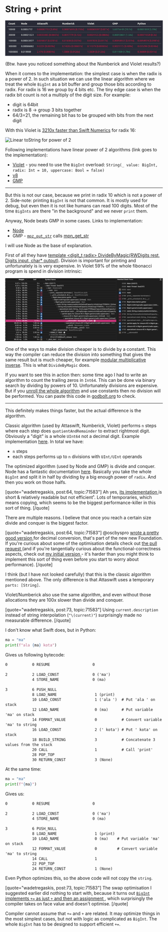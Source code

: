 # String + print

![Perf-print.png](Perf-print.png)

(Btw. have you noticed something about the Numberick and Violet results?)

When it comes to the implementation: the simplest case is when the radix is a power of 2. In such situation we can use the linear algorithm where we treat the whole `BigInt` as a bit buffer and group those bits according to radix. For radix is 16 we group by 4 bits etc. The tiny edge case is when the radix bit count is not a multiply of the digit size. For example:
- digit is 64bit
- radix is 8 -> group 3 bits together
- 64/3=21, the remaining bit has to be grouped with bits from the next digit

With this Violet is [3210x faster than Swift Numerics](https://github.com/apple/swift-numerics/pull/256#issuecomment-1416165556) for radix 16:

![Linear toString for power of 2](https://user-images.githubusercontent.com/4982138/226299846-9d56c79f-3af4-4668-851d-ea82a4c29ef9.png)

Following implementations have linear power of 2 algorithms (link goes to the implementation):
- [Violet](https://github.com/LiarPrincess/Violet-BigInt-XsProMax/blob/main/Sources/BigInt%2BToString.swift#L102) - you need to use the `BigInt` overload: `String(_ value: BigInt, radix: Int = 10, uppercase: Bool = false)`
- [v8](https://github.com/v8/v8/blob/main/src/bigint/tostring.cc#L242)
- [GMP](https://gmplib.org/repo/gmp/file/ca451d583385/mpn/generic/get_str.c#l381)

---

But this is not our case, because we print in radix 10 which is not a power of 2. Side-note: printing `BigInt` is not that common. It is mostly used for debug, but even then it is not like humans can read 100 digits. Most of the time `BigInts` are there "in the background" and we never `print` them.

Anyway, Node beats GMP in some cases. Links to implementation:
- [Node](https://github.com/v8/v8/blob/main/src/bigint/tostring.cc)
- GMP - [`mpz_out_str`](https://gmplib.org/repo/gmp/file/tip/mpz/out_str.c) calls [mpn_get_str](https://gmplib.org/repo/gmp/file/ca451d583385/mpn/generic/get_str.c#l365)

I will use Node as the base of explanation.

First of all they have [template <digit_t radix> DivideByMagic(RWDigits rest, Digits input, char* output)](https://github.com/v8/v8/blob/main/src/bigint/tostring.cc#L79). Division is important for printing and unfortunately is is very expensive. In Violet 59% of the whole fibonacci  program is spend in division intrinsic:

![Violet-print-div-is-expensive](Violet-print-div-is-expensive.png)

One of the ways to make division cheaper is to divide by a constant. This way the compiler can reduce the division into something that gives the same result but is much cheaper, for example [modular multiplicative inverse](https://en.wikipedia.org/wiki/Modular_multiplicative_inverse). This is what `DivideByMagic` does.

If you want to see this in action then: some time ago I had to write an algorithm to count the trailing zeros in `Int64`. This can be done via binary search by dividing by powers of 10. Unfortunately divisions are expensive. But if you [unroll the whole algorithm](https://github.com/LiarPrincess/Oh-my-decimal/blob/mr-darcy/Sources/Decimal/Helpers/Globals.swift#L89) and use constants then no division will be performed. You can paste this code in [godbolt.org](https://godbolt.org/) to check.

---

This definitely makes things faster, but the actual difference is the algorithm.

Classic algorithm (used by Attaswift, Numberick, Violet) performs `n` steps where each step does `quotientAndRemainder` to extract rightmost digit. Obviously a "digit" is a whole `UInt64` not a decimal digit. Example implementation [here](https://github.com/LiarPrincess/Violet-BigInt-XsProMax/blob/main/Sources/BigInt%2BToString.swift#L298). In total we have:
- `n` steps
- each steps performs up to `n` divisions with `UInt/UInt` operands

The optimized algorithm (used by Node and GMP) is divide and conquer. Node has a fantastic documentation [here](https://github.com/v8/v8/blob/main/src/bigint/tostring.cc#L275). Basically you take the whole `BigInt` and split it in half by dividing by a big enough power of `radix`. And then you work on those halfs.

[quote="wadetregaskis, post:64, topic:71583"]
Ah yes, [its implementation ](https://github.com/attaswift/BigInt/blob/ef1641b9ec4de6ba48b899816448a9b19f307df2/Sources/String%20Conversion.swift#L121) is short & relatively readable but not efficient¹. Lots of temporaries, which means copying, which seems to be the biggest performance-killer in this sort of thing.
[/quote]

There are multiple reasons. I believe that once you reach a certain size divide and conquer is the biggest factor.

[quote="wadetregaskis, post:64, topic:71583"]
@oscbyspro [wrote ](https://github.com/apple/swift-foundation/commit/845652a1273188fe2830142ddbf0f2a8a2c0905b) [a pretty good version ](https://github.com/apple/swift-foundation/blob/main/Sources/FoundationEssentials/Formatting/BinaryInteger%2BNumericStringRepresentation.swift) for decimal conversion, that's part of the new new Foundation. If you're curious about some of the optimisation details check out [the pull request ](https://github.com/apple/swift-foundation/pull/306) (and if you're tangentially curious about the functional-correctness aspects, check out [my initial version ](https://github.com/apple/swift-foundation/pull/262) - it's harder than you might think to implement this sort of thing even before you start to worry about performance).
[/quote]

I think (but I have not looked carefully) that this is the classic algorithm mentioned above. The only difference is that Attaswift uses a temporary `parts: [String]`.

Violet/Numberick also use the same algorithm, and even without those allocations they are 100x slower than divide and conquer.

[quote="wadetregaskis, post:73, topic:71583"]
Using `current.description` instead of string interpolation (`"\(current)"`) surprisingly made no measurable difference.
[/quote]

I don't know what Swift does, but in Python:

```py
ma = "ma"
print(f"ala {ma} kota")
```

Gives us following bytecode:

```
0           0 RESUME                   0

2           2 LOAD_CONST               0 ('ma')
            4 STORE_NAME               0 (ma)

3           6 PUSH_NULL
            8 LOAD_NAME                 1 (print)
            10 LOAD_CONST               1 ('ala ')  # Put 'ala ' on stack
            12 LOAD_NAME                0 (ma)      # Put variable 'ma' on stack
            14 FORMAT_VALUE             0           # Convert variable 'ma' to string
            16 LOAD_CONST               2 (' kota') # Put ' kota' on stack
            18 BUILD_STRING             3           # Concatenate 3 values from the stack
            20 CALL                     1           # Call 'print'
            28 POP_TOP
            30 RETURN_CONST             3 (None)
```

At the same time:

```py
ma = "ma"
print(f"{ma}")
```

Gives us:

```
0           0 RESUME                   0

2           2 LOAD_CONST               0 ('ma')
            4 STORE_NAME               0 (ma)

3           6 PUSH_NULL
            8 LOAD_NAME                 1 (print)
            10 LOAD_NAME                0 (ma)    # Put variable 'ma' on stack
            12 FORMAT_VALUE             0         # Convert variable 'ma' to string
            14 CALL                     1
            22 POP_TOP
            24 RETURN_CONST             1 (None)
```

Even Python optimizes this, so the above code will not copy the `string`.


[quote="wadetregaskis, post:73, topic:71583"]
The swap optimisation I suggested earlier did nothing to start with, because it turns out [`BigInt` implements `+=` as just `+` and then an assignment ](https://github.com/attaswift/BigInt/blob/ef1641b9ec4de6ba48b899816448a9b19f307df2/Sources/Addition.swift#L122), which surprisingly the compiler takes on face value and doesn't optimise.
[/quote]

Compiler cannot assume that `+=` and `+` are related. It may optimize things in the most simplest cases, but not with logic as complicated as `BigInt`. The whole `BigInt` has to be designed to support efficient `+=`.
